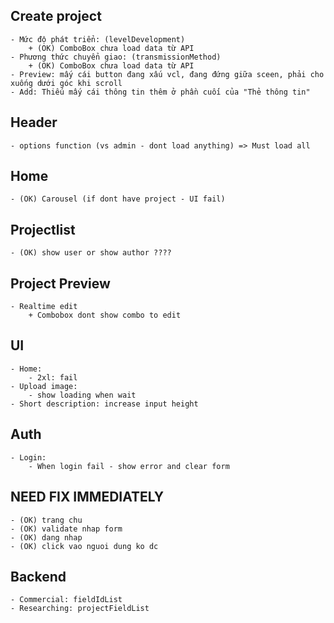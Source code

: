## Create project 
    - Mức độ phát triển: (levelDevelopment)
        + (OK) ComboBox chưa load data từ API
    - Phương thức chuyển giao: (transmissionMethod)
        + (OK) ComboBox chưa load data từ API 
    - Preview: mấy cái button đang xấu vcl, đang đứng giữa sceen, phải cho xuống dưới góc khi scroll
    - Add: Thiếu mấy cái thông tin thêm ở phần cuối của "Thẻ thông tin"

## Header 
    - options function (vs admin - dont load anything) => Must load all 

## Home
    - (OK) Carousel (if dont have project - UI fail)

## Projectlist
    - (OK) show user or show author ????

## Project Preview
    - Realtime edit
        + Combobox dont show combo to edit

## UI
    - Home:
        - 2xl: fail
    - Upload image:
        - show loading when wait
    - Short description: increase input height

## Auth
    - Login:
        - When login fail - show error and clear form

## NEED FIX IMMEDIATELY
    - (OK) trang chu
    - (OK) validate nhap form
    - (OK) dang nhap
    - (OK) click vao nguoi dung ko dc

## Backend
    - Commercial: fieldIdList
    - Researching: projectFieldList